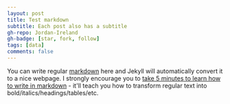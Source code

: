 ```yaml
---
layout: post
title: Test markdown
subtitle: Each post also has a subtitle
gh-repo: Jordan-Ireland
gh-badge: [star, fork, follow]
tags: [data]
comments: false
---
```


You can write regular [markdown](http://markdowntutorial.com/) here and Jekyll will automatically convert it to a nice webpage.  I strongly encourage you to [take 5 minutes to learn how to write in markdown](http://markdowntutorial.com/) - it'll teach you how to transform regular text into bold/italics/headings/tables/etc.
